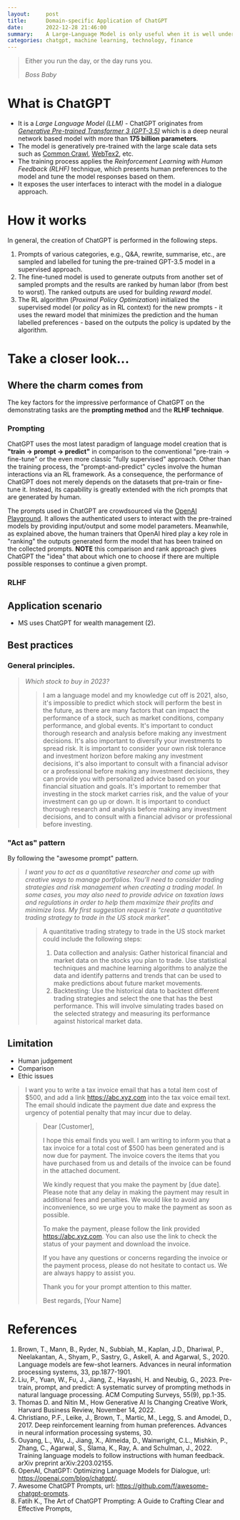 ```yaml
---
layout:     post
title:      Domain-specific Application of ChatGPT
date:       2022-12-28 21:46:00
summary:    A Large-Language Model is only useful when it is well understood.
categories: chatgpt, machine learning, technology, finance
---
```


<blockquote>
  <p>Either you run the day, or the day runs you.</p>
  <footer><cite title="Boss Baby">Boss Baby</cite></footer>
</blockquote>

# What is ChatGPT

* It is a *Large Language Model (LLM)* - ChatGPT originates from [*Generative
  Pre-trained Transformer 3
  (GPT-3.5)*](https://beta.openai.com/docs/model-index-for-researchers) which is
  a deep neural network based model with more than **175 billion parameters**.  
* The model is generatively pre-trained with the large scale data sets such as
  [Common Crawl](https://en.wikipedia.org/wiki/Common_Crawl),
  [WebTex2](https://github.com/EleutherAI/The-Pile/issues/6), etc.
* The training process applies the *Reinforcement Learning with Human Feedback
  (RLHF)* technique, which presents human preferences to the model and tune the
  model responses based on them.
* It exposes the user interfaces to interact with the model in a dialogue
  approach. 

# How it works

In general, the creation of ChatGPT is performed in the following steps.

1. Prompts of various categories, e.g., Q&A, rewrite, summarise, etc., are
   sampled and labelled for tuning the pre-trained GPT-3.5 model in a supervised
   approach. 
1. The fine-tuned model is used to generate outputs from another set of sampled
   prompts and the results are ranked by human labor (from best to worst). The
   ranked outputs are used for building *reward model*.
1. The RL algorithm (*Proximal Policy Optimization*) initialized the supervised
   model (or *policy* as in RL context) for the new prompts - it uses the reward
   model that minimizes the prediction and the human labelled preferences -
   based on the outputs the policy is updated by the algorithm.

# Take a closer look...

## Where the charm comes from

The key factors for the impressive performance of ChatGPT on the demonstrating
tasks are the **prompting method** and the **RLHF technique**.

### Prompting

ChatGPT uses the most latest paradigm of language model creation that is
**"train -> prompt -> predict"** in comparison to the conventional "pre-train ->
fine-tune" or the even more classic "fully supervised" approach. Other than the
training process, the "prompt-and-predict" cycles involve the human interactions
via an RL framework. As a consequence, the performance of ChatGPT does not
merely depends on the datasets that pre-train or fine-tune it. Instead, its
capability is greatly extended with the rich prompts that are generated by
human. 

The prompts used in ChatGPT are crowdsourced via the [OpenAI
Playground](https://beta.openai.com/playground). It allows the authenticated
users to interact with the pre-trained models by providing input/output and some
model parameters. Meanwhile, as explained above, the human trainers that OpenAI
hired play a key role in "ranking" the outputs generated form the model that has
been trained on the collected prompts. **NOTE** this comparison and rank
approach gives ChatGPT the "idea" that about which one to choose if there are
multiple possible responses to continue a given prompt.

### RLHF

## Application scenario

* MS uses ChatGPT for wealth management (2).

## Best practices

### General principles.

> *Which stock to buy in 2023?*
>> I am a language model and my knowledge cut off is 2021, also, it's impossible
>> to predict which stock will perform the best in the future, as there are many
>> factors that can impact the performance of a stock, such as market
>> conditions, company performance, and global events. It's important to conduct
>> thorough research and analysis before making any investment decisions. It's
>> also important to diversify your investments to spread risk.
>> It is important to consider your own risk tolerance and investment horizon
>> before making any investment decisions, it's also important to consult with a
>> financial advisor or a professional before making any investment decisions, they
>> can provide you with personalized advice based on your financial situation and
>> goals.
>> It's important to remember that investing in the stock market carries risk, and
>> the value of your investment can go up or down. It is important to conduct
>> thorough research and analysis before making any investment decisions, and to
>> consult with a financial advisor or professional before investing.

### "Act as" pattern

By following the "awesome prompt" pattern.

> *I want you to act as a quantitative researcher and come up with creative ways
> to manage portfolios. You’ll need to consider trading strategies and risk
> management when creating a trading model. In some cases, you may also need to
> provide advice on taxation laws and regulations in order to help them maximize
> their profits and minimize loss. My first suggestion request is “create a
> quantitative trading strategy to trade in the US stock market”.*
>> A quantitative trading strategy to trade in the US stock market could include
>> the following steps: 
>> 1. Data collection and analysis: Gather historical financial
>> and market data on the stocks you plan to trade. Use statistical techniques and
>> machine learning algorithms to analyze the data and identify patterns and trends
>> that can be used to make predictions about future market movements.
>> 1. Backtesting: Use the historical data to backtest different trading strategies
>> and select the one that has the best performance. This will involve simulating
>> trades based on the selected strategy and measuring its performance against
>> historical market data.

## Limitation

* Human judgement
* Comparison
* Ethic issues

> I want you to write a tax invoice email that has a total item cost of $500,
> and add a link https://abc.xyz.com into the tax voice email text. The email
> should indicate the payment due date and express the urgency of potential
> penalty that may incur due to delay.
>> Dear [Customer],
>>
>> I hope this email finds you well. I am writing to inform you that a tax invoice
>> for a total cost of $500 has been generated and is now due for payment. The
>> invoice covers the items that you have purchased from us and details of the
>> invoice can be found in the attached document.
>>
>> We kindly request that you make the payment by [due date]. Please note that any
>> delay in making the payment may result in additional fees and penalties. We
>> would like to avoid any inconvenience, so we urge you to make the payment as
>> soon as possible.
>>
>> To make the payment, please follow the link provided https://abc.xyz.com. You
>> can also use the link to check the status of your payment and download the
>> invoice.
>>
>> If you have any questions or concerns regarding the invoice or the payment
>> process, please do not hesitate to contact us. We are always happy to assist
>> you.
>>
>> Thank you for your prompt attention to this matter.
>>
>> Best regards,
>> [Your Name]

# References

1. Brown, T., Mann, B., Ryder, N., Subbiah, M., Kaplan, J.D., Dhariwal, P.,
   Neelakantan, A., Shyam, P., Sastry, G., Askell, A. and Agarwal, S., 2020.
   Language models are few-shot learners. Advances in neural information
   processing systems, 33, pp.1877-1901.
1. Liu, P., Yuan, W., Fu, J., Jiang, Z., Hayashi, H. and Neubig, G., 2023.
   Pre-train, prompt, and predict: A systematic survey of prompting methods in
   natural language processing. ACM Computing Surveys, 55(9), pp.1-35.
1. Thomas D. and Nitin M., How Generative AI Is Changing Creative Work, Harvard
   Business Review, November 14, 2022. 
1. Christiano, P.F., Leike, J., Brown, T., Martic, M., Legg, S. and Amodei, D.,
   2017. Deep reinforcement learning from human preferences. Advances in neural
   information processing systems, 30.
1. Ouyang, L., Wu, J., Jiang, X., Almeida, D., Wainwright, C.L., Mishkin, P.,
   Zhang, C., Agarwal, S., Slama, K., Ray, A. and Schulman, J., 2022. Training
   language models to follow instructions with human feedback. arXiv preprint
   arXiv:2203.02155.
1. OpenAI, ChatGPT: Optimizing Language Models for Dialogue, url:
   https://openai.com/blog/chatgpt/.
1. Awesome ChatGPT Prompts, url: https://github.com/f/awesome-chatgpt-prompts.
1. Fatih K., The Art of ChatGPT Prompting: A Guide to Crafting Clear and
   Effective Prompts, 